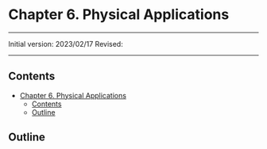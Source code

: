 # Chapter 6. Physical Applications

---

Initial version: 2023/02/17
Revised:

---

## Contents

- [Chapter 6. Physical Applications](#chapter-6-physical-applications)
  - [Contents](#contents)
  - [Outline](#outline)

## Outline
